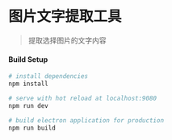 # 图片文字提取工具

> 提取选择图片的文字内容

#### Build Setup

``` bash
# install dependencies
npm install

# serve with hot reload at localhost:9080
npm run dev

# build electron application for production
npm run build


```
